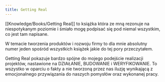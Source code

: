 ```yaml
---
title: Getting Real
---
```


[[Knowledge/Books/Getting Real]] to książka która ze mną rezonuje na niespotykanym poziomie i śmiało mogę podpisać się pod niemal wszystkim, co jest tam napisane. 

W temacie tworzenia produktów i rozwoju firmy to dla mnie absolutny numer jeden spośród wszystkich książek jakie do tej pory przeczytałem. 

Getting Real pokazuje bardzo spójne do mojego podejście realizacji projektów, nastawione na DZIAŁANIE, BUDOWANIE i WERYFIKOWANIE. To wszystko w oparciu o fakty a nie tworzoną przez nas iluzję wynikającą z emocjonalnego przywiązania do naszych pomysłów oraz wykonanej pracy.